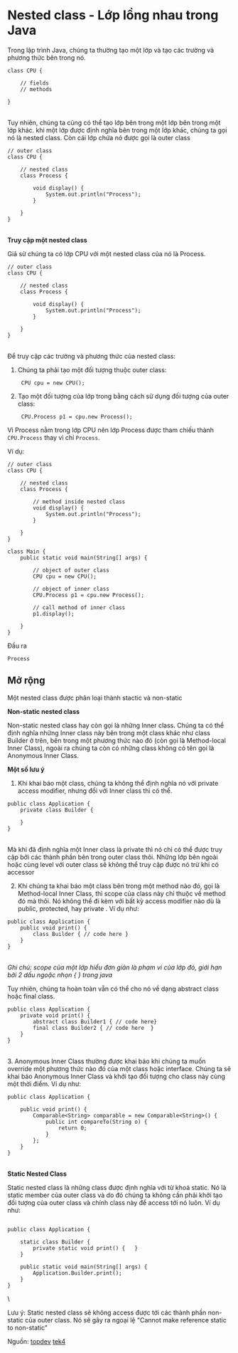 # Nested class - Lớp lồng nhau trong Java

Trong lập trình Java, chúng ta thường tạo một lớp và tạo các trường và phương thức bên trong nó.

```
class CPU {

    // fields
    // methods
  
}
```
\
Tuy nhiên, chúng ta cũng có thể tạo lớp bên trong một lớp bên trong một lớp khác. khi một lớp được định nghĩa bên trong một lớp khác, chúng ta gọi nó là nested class. Còn cái lớp chứa nó được gọi là outer class

```
// outer class
class CPU {

    // nested class
    class Process {

        void display() {
            System.out.println("Process");
        }

    }
}
```
\
__Truy cập một nested class__

Giả sử chúng ta có lớp CPU với một nested class của nó là Process.

```
// outer class
class CPU {

    // nested class
    class Process {

        void display() {
            System.out.println("Process");
        }

    }
}
```
\
Để truy cập các trường và phương thức của nested class:

1. Chúng ta phải tạo một đối tượng thuộc outer class:
    
        CPU cpu = new CPU();

2. Tạo một đối tượng của lớp trong bằng cách sử dụng đối tượng của outer class:

        CPU.Process p1 = cpu.new Process();

Vì Process nằm trong lớp CPU nên lớp Process được tham chiếu thành `CPU.Process` thay vì chỉ `Process`.

Ví dụ:  

```
// outer class
class CPU {
 
    // nested class
    class Process {
 
        // method inside nested class
        void display() {
            System.out.println("Process");
        }
 
    }
}
 
class Main {
    public static void main(String[] args) {
 
        // object of outer class
        CPU cpu = new CPU();
 
        // object of inner class
        CPU.Process p1 = cpu.new Process();
 
        // call method of inner class
        p1.display();
 
    }
}
```
Đầu ra

    Process

## Mở rộng

Một nested class được phân loại thành stactic và non-static

__Non-static nested class__

Non-static nested class hay còn gọi là những Inner class. Chúng ta có thể định nghĩa những Inner class này bên trong một class khác như class Builder ở trên, bên trong một phương thức nào đó  (còn gọi là Method-local Inner Class), ngoài ra chúng ta còn có những class không có tên gọi là Anonymous Inner Class.

__Một số lưu ý__

1. Khi khai báo một class, chúng ta không thể định nghĩa nó với private access modifier, nhưng đối với Inner class thì có thể.

```
public class Application {
    private class Builder {

    }
}
```
\
Mà khi đã định nghĩa một Inner class là private thì nó chỉ có thể được truy cập bởi các thành phần bên trong outer class thôi. Những lớp bên ngoài hoặc cùng level với outer class sẽ không thể truy cập được nó trừ khi có accessor


2. Khi chúng ta khai báo một class bên trong một method nào đó, gọi là Method-local Inner Class, thì scope của class này chỉ thuộc về method đó mà thôi. Nó không thể đi kèm với bất kỳ access modifier nào dù là public, protected, hay private . Ví dụ như:

```
public class Application {
    public void print() {
        class Builder { // code here }
    }
}
```
\
_Ghi chú: scope của một lớp hiểu đơn giản là phạm vi của lớp đó, giới hạn bởi 2 dấu ngoặc nhọn { } trong java_

Tuy nhiên, chúng ta hoàn toàn vẫn có thể cho nó về dạng abstract class hoặc final class.

```
public class Application {
    private void print() {
        abstract class Builder1 { // code here}
        final class Builder2 { // code here  }
    }
}
```
\
3. Anonymous Inner Class thường được khai báo khi chúng ta muốn override một phương thức nào đó của một class hoặc interface. Chúng ta sẽ khai báo Anonymous Inner Class và khởi tạo đối tượng cho class này cùng một thời điểm. Ví dụ như:

```
public class Application {

    public void print() {
        Comparable<String> comparable = new Comparable<String>() {
            public int compareTo(String o) {
                return 0;
            }
        };
    }
}
```
\
__Static Nested Class__

Static nested class là những class được định nghĩa với từ khoá static. Nó là static member của outer class và do đó chúng ta không cần phải khởi tạo đối tượng của outer class và chính class này để access tới nó luôn. Ví dụ như:

```

public class Application {

    static class Builder {
        private static void print() {   }
    }   

    public static void main(String[] args) {
        Application.Builder.print();
    }
}
```
\

Lưu ý:  Static nested class sẽ không access được tới các thành phần non-static của outer class. Nó sẽ gây ra ngoại lệ "Cannot make reference static to non-static"


Nguồn: 
[topdev](https://topdev.vn/blog/nested-class-trong-java/)
[tek4](https://tek4.vn/khoa-hoc/lap-trinh-java-nang-cao/lop-long-nhau-trong-java)